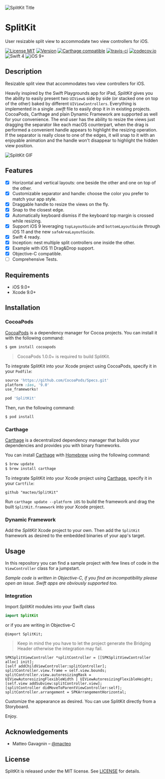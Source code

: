 ![SplitKit Title](https://raw.githubusercontent.com/macteo/SplitKit/master/Assets/Export/splitkit-title.png)

# SplitKit

User resizable split view to accommodate two view controllers for iOS.

[![License MIT](https://img.shields.io/cocoapods/l/SplitKit.svg)](https://raw.githubusercontent.com/macteo/splitkit/master/LICENSE) [![Version](https://img.shields.io/cocoapods/v/SplitKit.svg)](https://cocoapods.org/?q=splitkit) [![Carthage compatible](https://img.shields.io/badge/Carthage-compatible-4BC51D.svg?style=flat)](https://github.com/Carthage/Carthage) [![travis-ci](https://travis-ci.org/macteo/SplitKit.svg?branch=master)](https://travis-ci.org/macteo/SplitKit)
[![codecov.io](https://codecov.io/github/macteo/SplitKit/coverage.svg?branch=master)](https://codecov.io/github/macteo/SplitKit?branch=master)
![Swift 4](https://img.shields.io/badge/language-Swift%204-EB7943.svg) ![iOS 9+](https://img.shields.io/badge/iOS-9+-EB7943.svg)

## Description

Resizable split view that accommodates two view controllers for iOS.

Heavily inspired by the Swift Playgrounds app for iPad, _SplitKit_ gives you the ability to easily present two `UIView`s side by side (or stacked one on top of the other) baked by different `UIViewControllers`. Everything is implemented in a single _.swift_ file to easily drop it in in existing projects. CocoaPods, Carthage and plain Dynamic Framework are supported as well for your convenience. The end user has the ability to resize the views just dragging the separator like each macOS counterpart, when the drag is performed a convenient handle appears to highlight the resizing operation. If the separator is really close to one of the edges, it will snap to it with an enjoyable animation and the handle won't disappear to highlight the hidden view position.

![SplitKit GIF](https://raw.githubusercontent.com/macteo/splitkit/master/Assets/GIFs/splitkit.gif)

## Features

- [x] Horizontal and vertical layouts: one beside the other and one on top of the other.
- [x] Customizable separator and handle: choose the color you prefer to match your app style.
- [x] Draggable handle to resize the views on the fly.
- [x] Snap to the closest edge.
- [x] Automatically keyboard dismiss if the keyboard top margin is crossed while resizing.
- [x] Support iOS 9 leveraging `topLayoutGuide` and `bottomLayoutGuide` through iOS 11 and the new `safeAreaLayoutGuide`.
- [x] Swift 4 ready.
- [x] Inception: nest multiple split controllers one inside the other.
- [x] Example with iOS 11 Drag&Drop support.
- [x] Objective-C compatible.
- [ ] Comprehensive Tests.

## Requirements

- iOS 9.0+
- Xcode 9.0+

## Installation

### CocoaPods

[CocoaPods](http://cocoapods.org) is a dependency manager for Cocoa projects. You can install it with the following command:

```bash
$ gem install cocoapods
```

> CocoaPods 1.0.0+ is required to build SplitKit.

To integrate SplitKit into your Xcode project using CocoaPods, specify it in your `Podfile`:

```ruby
source 'https://github.com/CocoaPods/Specs.git'
platform :ios, '9.0'
use_frameworks!

pod 'SplitKit'
```

Then, run the following command:

```bash
$ pod install
```

### Carthage

[Carthage](https://github.com/Carthage/Carthage) is a decentralized dependency manager that builds your dependencies and provides you with binary frameworks.

You can install [Carthage](https://github.com/Carthage/Carthage) with [Homebrew](http://brew.sh/) using the following command:

```bash
$ brew update
$ brew install carthage
```

To integrate SplitKit into your Xcode project using [Carthage](https://github.com/Carthage/Carthage), specify it in your `Cartfile`:

```ogdl
github "macteo/SplitKit"
```

Run `carthage update --platform iOS` to build the framework and drag the built `SplitKit.framework` into your Xcode project.

### Dynamic Framework

Add the *SplitKit* Xcode project to your own. Then add the `SplitKit` framework as desired to the embedded binaries of your app's target.

## Usage

In this repository you can find a sample project with few lines of code in the `ViewController` class for a jumpstart.

*Sample code is written in Objective-C, if you find an incompatibility please open an issue. Swift apps are obviously supported too.*

### Integration

Import *SplitKit* modules into your Swift class

```swift
import SplitKit
```

or if you are writing in Objective-C

```objc
@import SplitKit;
```

> Keep in mind the you have to let the project generate the Bridging Header otherwise the integration may fail.

```objc
SPKSplitViewController *splitController = [[SPKSplitViewController alloc] init];
[self addChildViewController:splitController];
splitController.view.frame = self.view.bounds;
splitController.view.autoresizingMask = UIViewAutoresizingFlexibleWidth | UIViewAutoresizingFlexibleHeight;
[self.view addSubview:splitController.view];
[splitController didMoveToParentViewController:self];
splitController.arrangement = SPKArrangementHorizontal;
```

Customize the appearance as desired.
You can use SplitKit directly from a Storyboard.

Enjoy.

## Acknowledgements

* Matteo Gavagnin – [@macteo](https://twitter.com/macteo)

## License

SplitKit is released under the MIT license. See [LICENSE](https://raw.githubusercontent.com/macteo/SplitKit/master/LICENSE) for details.
